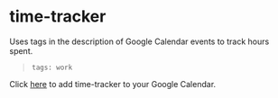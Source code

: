 # time-tracker

Uses tags in the description of Google Calendar events to track hours spent.

>``` tags: work ```

Click [here](www.google.com/calendar/render?gadgeturl=https://raw.githubusercontent.com/reedcwilson/time-tracker/master/time-tracker-tags.xml) to add time-tracker to your Google Calendar.
